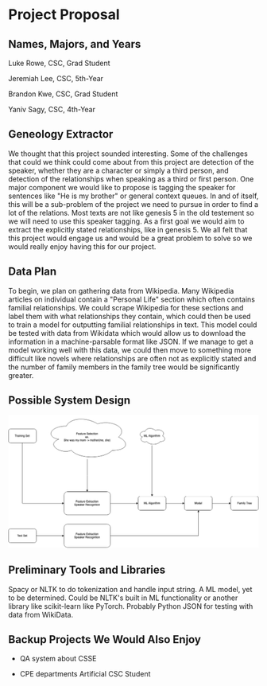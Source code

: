 # Project Proposal
## Names, Majors, and Years
Luke Rowe, CSC, Grad Student

Jeremiah Lee, CSC, 5th-Year

Brandon Kwe, CSC, Grad Student

Yaniv Sagy, CSC, 4th-Year

## Geneology Extractor
We thought that this project sounded interesting.
Some of the challenges that could we think could come about from this project are detection of the speaker, whether they are a character or simply a third person, and detection of the relationships when speaking as a third or first person.
One major component we would like to propose is tagging the speaker for sentences like "He is my brother" or general context queues.
In and of itself, this will be a sub-problem of the project we need to pursue in order to find a lot of the relations.
Most texts are not like genesis 5 in the old testement so we will need to use this speaker tagging.
As a first goal we would aim to extract the explicitly stated relationships, like in genesis 5.
We all felt that this project would engage us and would be a great problem to solve so we would really enjoy having this for our project.

## Data Plan
To begin, we plan on gathering data from Wikipedia. Many Wikipedia articles on individual contain a "Personal Life" section which often contains familial relationships. We could scrape Wikipedia for these sections and label them with what relationships they contain, which could then be used to train a model for outputting familial relationships in text. This model could be tested with data from Wikidata which would allow us to download the information in a machine-parsable format like JSON. If we manage to get a model working well with this data, we could then move to something more difficult like novels where relationships are often not as explicitly stated and the number of family members in the family tree would be significantly greater.

## Possible System Design
![System Design](SystemDesign.drawio.png)

## Preliminary Tools and Libraries
Spacy or NLTK to do tokenization and handle input string.
A ML model, yet to be determined. Could be NLTK's built in ML functionality or another library like scikit-learn like PyTorch.
Probably Python JSON for testing with data from WikiData.


## Backup Projects We Would Also Enjoy
- QA system about CSSE

- CPE departments Artificial CSC Student
